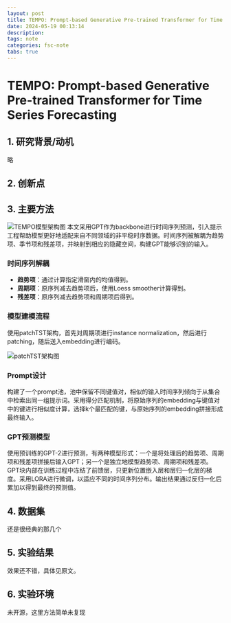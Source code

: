 ```yaml
---
layout: post
title: TEMPO: Prompt-based Generative Pre-trained Transformer for Time Series Forecasting
date: 2024-05-19 00:13:14
description: 
tags: note
categories: fsc-note
tabs: true
---
```


# TEMPO: Prompt-based Generative Pre-trained Transformer for Time Series Forecasting

## 1. 研究背景/动机
略

## 2. 创新点

## 3. 主要方法
![TEMPO模型架构图](/pic/tempo/structure.jpg)
本文采用GPT作为backbone进行时间序列预测，引入提示工程帮助模型更好地适配来自不同领域的非平稳时序数据。时间序列被解耦为趋势项、季节项和残差项，并映射到相应的隐藏空间，构建GPT能够识别的输入。

### 时间序列解耦
- **趋势项**：通过计算指定滑窗内的均值得到。
- **周期项**：原序列减去趋势项后，使用Loess smoother计算得到。
- **残差项**：原序列减去趋势项和周期项后得到。

### 模型建模流程
使用patchTST架构，首先对周期项进行instance normalization，然后进行patching，随后送入embedding进行编码。

![patchTST架构图](/pic/tempo/patchtst.jpg)

### Prompt设计
构建了一个prompt池，池中保留不同键值对，相似的输入时间序列倾向于从集合中检索出同一组提示词。采用得分匹配机制，将原始序列的embedding与键值对中的键进行相似度计算，选择k个最匹配的键，与原始序列的embedding拼接形成最终输入。

### GPT预测模型
使用预训练的GPT-2进行预测，有两种模型形式：一个是将处理后的趋势项、周期项和残差项拼接后输入GPT；另一个是独立地模型趋势项、周期项和残差项。GPT块内部在训练过程中冻结了前馈层，只更新位置嵌入层和层归一化层的梯度。采用LORA进行微调，以适应不同的时间序列分布。输出结果通过反归一化后累加以得到最终的预测值。

## 4. 数据集
还是很经典的那几个

## 5. 实验结果
效果还不错，具体见原文。

## 6. 实验环境
未开源，这里方法简单未复现